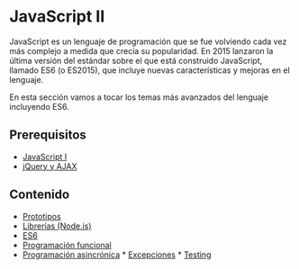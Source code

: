 # JavaScript II

JavaScript es un lenguaje de programación que se fue volviendo cada vez más complejo a medida que crecía su popularidad. En 2015 lanzaron la última versión del estándar sobre el que está construido JavaScript, llamado ES6 \(o ES2015\), que incluye nuevas características y mejoras en el lenguaje.

En esta sección vamos a tocar los temas más avanzados del lenguaje incluyendo ES6.

## Prerequisitos

* [JavaScript I](../javascript-i/)
* [jQuery y AJAX](../jquery-y-ajax/)

## Contenido

* [Prototipos](prototipos.md)
* [Librerías \(Node.js\)](librerias-node.js.md)
* [ES6](es6.md)
* [Programación funcional](programacion-funcional.md)
* [Programación asincrónica](programacion-asincronica.md)
* [Excepciones](excepciones.md)
* [Testing](testing.md)

